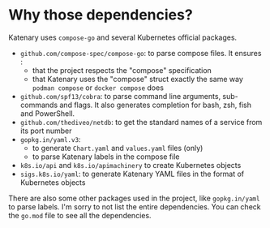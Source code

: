 # Why those dependencies?

Katenary uses `compose-go` and several Kubernetes official packages.

- `github.com/compose-spec/compose-go`: to parse compose files. It ensures :
    - that the project respects the "compose" specification
    - that Katenary uses the "compose" struct exactly the same way `podman compose` or `docker compose` does
- `github.com/spf13/cobra`: to parse command line arguments, sub-commands and flags. It also generates completion for
  bash, zsh, fish and PowerShell.
- `github.com/thediveo/netdb`: to get the standard names of a service from its port number
- `gopkg.in/yaml.v3`:
    - to generate `Chart.yaml` and `values.yaml` files (only)
    - to parse Katenary labels in the compose file
- `k8s.io/api` and `k8s.io/apimachinery` to create Kubernetes objects
- `sigs.k8s.io/yaml`: to generate Katenary YAML files in the format of Kubernetes objects

There are also some other packages used in the project, like `gopkg.in/yaml` to parse labels. I'm sorry to not list the
entire dependencies. You can check the `go.mod` file to see all the dependencies.
